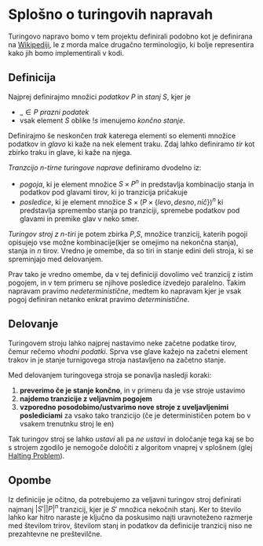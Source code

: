# Splošno o turingovih napravah
Turingovo napravo bomo v tem projektu definirali podobno kot je definirana na [Wikipediji](https://en.wikipedia.org/wiki/Turing_machine), le z morda malce drugačno terminologijo, ki bolje representira kako jih bomo implementirali v kodi.
## Definicija
Najprej definirajmo množici *podatkov* $P$ in *stanj* $S$, kjer je
- $\_ \in P$ *prazni podatek*
- vsak element $S$ oblike $!s$ imenujemo *končno stanje*.

Definirajmo še neskončen *trak* katerega elementi so elementi množice podatkov in 
*glavo* ki kaže na nek element traku.
Zdaj lahko definiramo *tir* kot zbirko traku in glave, ki kaže na njega.

*Tranzcijo n-tirne turingove naprave* definiramo dvodelno iz:
- *pogoja*, ki je element množice $S \times P^n$ in predstavlja kombinacijo stanja in podatkov pod glavami tirov, ki jo tranzicija pričakuje
- *posledice*, ki je element množice $S \times (P \times \{levo,desno,nič\})^n$ ki predstavlja spremembo stanja po tranziciji, spremebe podatkov pod glavami in premike glav v neko smer.

*Turingov stroj z n-tiri* je potem zbirka $P$,$S$, množice tranzicij, katerih pogoji opisujejo vse možne kombinacije(kjer se omejimo na nekončna stanja), stanja in $n$ tirov. Vredno je omembe, da so tiri in stanje edini deli stroja, ki se spreminjajo med delovanjem.

Prav tako je vredno omembe, da v tej definiciji dovolimo več tranzicij z istim pogojem, in v tem primeru se njihove posledice izvedejo paralelno. Takim napravam
pravimo *nedeterministične*, medtem ko napravam kjer je vsak pogoj definiran netanko enkrat pravimo *deterministične*.

## Delovanje
Turingovem stroju lahko najprej nastavimo neke začetne podatke tirov, čemur rečemo *vhodni podatki*. Sprva vse glave kažejo na začetni element trakov in je stanje turnigovega stroja nastavljeno na začetno stanje.

Med delovanjem turingovega stroja se ponavlja nasledji koraki:
1. **preverimo če je stanje končno**, in v primeru da je vse stroje ustavimo
2. **najdemo tranzicije z veljavnim pogojem**
3. **vzporedno posodobimo/ustvarimo nove stroje z uveljavljenimi poslediciami** za vsako tako tranzicijo (če je determinističen potem bo v vsakem trenutnku stroj le en) 

Tak turingov stroj se lahko *ustavi* ali pa *ne ustavi* in določanje tega kaj se bo s strojem zgodilo je nemogoče določiti z algoritom vnaprej v splošnem (glej [Halting Problem](https://en.wikipedia.org/wiki/Halting_problem)).

## Opombe
Iz definicije je očitno, da potrebujemo za veljavni turingov stroj definirati najmanj 
$|S'||P|^n$ tranzicij, kjer je $S'$ množica nekočnih stanj. Ker to število lahko kar hitro naraste je ključno da poskusimo najti uravnoteženo razmerje med številom trirov, številom stanj in podatkov da definicije tranzicij niso ne prezahtevne ne preštevilčne. 